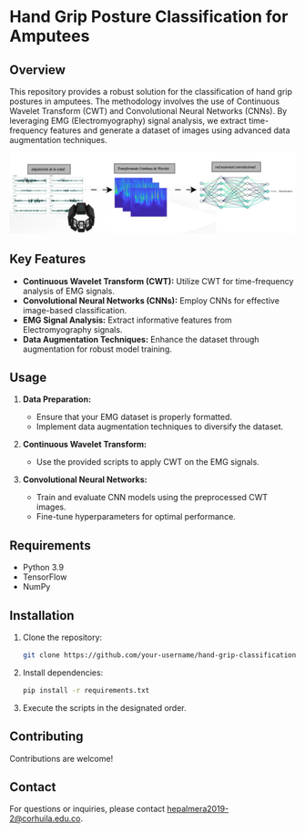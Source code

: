 # Hand Grip Posture Classification for Amputees

## Overview

This repository provides a robust solution for the classification of hand grip postures in amputees. The methodology involves the use of Continuous Wavelet Transform (CWT) and Convolutional Neural Networks (CNNs). By leveraging EMG (Electromyography) signal analysis, we extract time-frequency features and generate a dataset of images using advanced data augmentation techniques.  

![Example Image](images/ss.jpg)


## Key Features

- **Continuous Wavelet Transform (CWT):** Utilize CWT for time-frequency analysis of EMG signals.
- **Convolutional Neural Networks (CNNs):** Employ CNNs for effective image-based classification.
- **EMG Signal Analysis:** Extract informative features from Electromyography signals.
- **Data Augmentation Techniques:** Enhance the dataset through augmentation for robust model training.

## Usage

1. **Data Preparation:**
   - Ensure that your EMG dataset is properly formatted.
   - Implement data augmentation techniques to diversify the dataset.

2. **Continuous Wavelet Transform:**
   - Use the provided scripts to apply CWT on the EMG signals.

3. **Convolutional Neural Networks:**
   - Train and evaluate CNN models using the preprocessed CWT images.
   - Fine-tune hyperparameters for optimal performance.

## Requirements

- Python 3.9
- TensorFlow
- NumPy

## Installation

1. Clone the repository:

    ```bash
    git clone https://github.com/your-username/hand-grip-classification.git](https://github.com/0Ellias0/Amputee-Hand-Grip-Posture-Classification-with-CNN-and-EMG-Signal-Analysis.git
    ```

2. Install dependencies:

    ```bash
    pip install -r requirements.txt
    ```

3. Execute the scripts in the designated order.

## Contributing

Contributions are welcome! 


## Contact

For questions or inquiries, please contact hepalmera2019-2@corhuila.edu.co.
